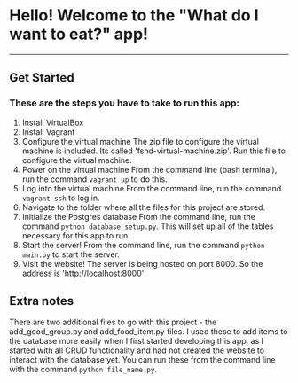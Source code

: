 # Hello! Welcome to the "What do I want to eat?" app!
---
## Get Started
### These are the steps you have to take to run this app:
1. Install VirtualBox
2. Install Vagrant
3. Configure the virtual machine
    The zip file to configure the virtual machine is included. Its called 'fsnd-virtual-machine.zip'. Run this file to configure the virtual machine.
4. Power on the virtual machine
    From the command line (bash terminal), run the command `vagrant up` to do this.
5. Log into the virtual machine
    From the command line, run the command `vagrant ssh` to log in. 
6. Navigate to the folder where all the files for this project are stored.
7. Initialize the Postgres database
    From the command line, run the command `python database_setup.py`. This will set up all of the tables necessary for this app to run.
8. Start the server!
    From the command line, run the command `python main.py` to start the server.
9. Visit the website!
    The server is being hosted on port 8000. So the address is 'http://localhost:8000'

## Extra notes
There are two additional files to go with this project - the add_good_group.py and add_food_item.py files. I used these to add items to the database more easily when I first started developing this app, as I started with all CRUD functionality and had not created the website to interact with the database yet. You can run these from the command line with the command `python file_name.py`. 